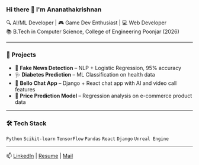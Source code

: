 ### Hi there 👋 I'm Ananathakrishnan

🔍 AI/ML Developer | 🎮 Game Dev Enthusiast | 💻 Web Developer  
📚 B.Tech in Computer Science, College of Engineering Poonjar (2026)

---

### 🚀 Projects
- 🔮 **Fake News Detection** – NLP + Logistic Regression, 95% accuracy  
- 🩺 **Diabetes Prediction** – ML Classification on health data  
- 💬 **Bello Chat App** – Django + React chat app with AI and video call features  
- 💸 **Price Prediction Model** – Regression analysis on e-commerce product data

---

### 🛠️ Tech Stack
`Python` `Scikit-learn` `TensorFlow` `Pandas` `React` `Django` `Unreal Engine`

---

📫 [LinkedIn](https://linkedin.com/in/ananthakrishnants7) | [Resume](#) | [Mail](mailto:ananthakrishnantssunil@gmail.com)
